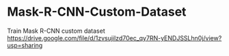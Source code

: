 # Mask-R-CNN-Custom-Dataset
Train Mask R-CNN custom dataset
https://drive.google.com/file/d/1zvsujilzd70ec_qy7RN-yENDJSSLhn0j/view?usp=sharing

